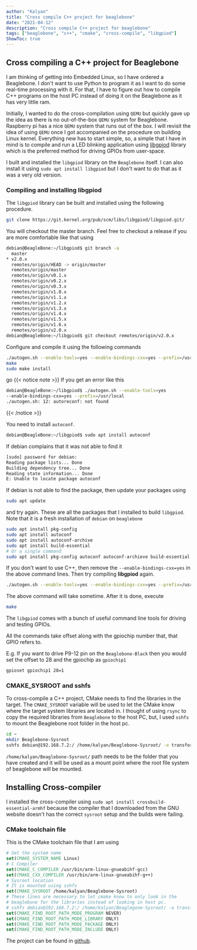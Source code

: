```yaml
---
author: "Kalyan"
title: "Cross compile C++ project for beaglebone"
date: "2021-04-12"
description: "Cross compile C++ project for beaglebone"
tags: ["beaglebone", "c++", "cmake", "cross-compile", "libgpiod"]
ShowToc: true
---
```


## Cross compiling a C++ project for Beaglebone

I am thinking of getting into Embedded Linux, so I have ordered a Beaglebone. I don't want to use Python to program it as I want to do some real-time processing with it. For that, I have to figure out how to compile C++ programs on the host PC instead of doing it on the Beaglebone as it has very little ram. 

Initially, I wanted to do the cross-compilation using `QEMU` but quickly gave up the idea as there is no out-of-the-box `QEMU` system for Beaglebone. Raspberry pi has a nice `QEMU` system that runs out of the box. 
I will revisit the idea of using `QEMU` once I got accompanied on the procedure on building Linux kernel. 
Everything new has to start simple, so, a simple that I have in mind is to compile and run a LED blinking application using [libgpiod](https://git.kernel.org/pub/scm/libs/libgpiod/libgpiod.git/) library which is the preferred method for driving GPIOs from user-space. 

I built and installed the `libgpiod` library on the `Beaglebone` itself. I can also install it using `sudo apt install libgpiod` but I don't want to do that as it was a very old version. 

### Compiling and installing libgpiod

The `libgpiod` library can be built and installed using the following procedure.

```bash
git clone https://git.kernel.org/pub/scm/libs/libgpiod/libgpiod.git/
```

You will checkout the master branch. Feel free to checkout a release if you are more comfortable like that using

```bash
debian@BeagleBone:~/libgpiod$ git branch -a
  master
* v2.0.x
  remotes/origin/HEAD -> origin/master
  remotes/origin/master
  remotes/origin/v0.1.x
  remotes/origin/v0.2.x
  remotes/origin/v0.3.x
  remotes/origin/v1.0.x
  remotes/origin/v1.1.x
  remotes/origin/v1.2.x
  remotes/origin/v1.3.x
  remotes/origin/v1.4.x
  remotes/origin/v1.5.x
  remotes/origin/v1.6.x
  remotes/origin/v2.0.x
debian@BeagleBone:~/libgpiod$ git checkout remotes/origin/v2.0.x
```

Configure and compile it using the following commands

```bash
./autogen.sh --enable-tools=yes --enable-bindings-cxx=yes --prefix=/usr/local
make
sudo make install
```

go {{< notice note >}} If you get an error like this
```bash
debian@BeagleBone:~/libgpiod$ ./autogen.sh --enable-tools=yes  
--enable-bindings-cxx=yes --prefix=/usr/local
./autogen.sh: 12: autoreconf: not found
```
{{< /notice >}}

You need to install `autoconf`.

```bash
debian@BeagleBone:~/libgpiod$ sudo apt install autoconf
```
If debian complains that it was not able to find it
```bash
[sudo] password for debian:
Reading package lists... Done
Building dependency tree... Done
Reading state information... Done
E: Unable to locate package autoconf
```
If debian is not able to find the package, then update your packages using 
```bash
sudo apt update
```
and try again.
These are all the packages that I installed to build `libgpiod`. Note that it is a fresh installation of `debian` on `beaglebone`
```bash
sudo apt install pkg-config
sudo apt install autoconf
sudo apt install autoconf-archive
sudo apt install build-essential
# Or a single command
sudo apt install pkg-config autoconf autoconf-archieve build-essential
```
If you don't want to use C++, then remove the `--enable-bindings-cxx=yes` in the above command lines.
Then try compiling **libgpiod** again.
```bash
./autogen.sh --enable-tools=yes --enable-bindings-cxx=yes --prefix=/usr/local
```
The above command will take sometime. After it is done, execute 
```bash
make
```

The `libgpiod` comes with a bunch of useful command line tools for driving and testing GPIOs.

All the commands take offset along with the gpiochip number that, that GPIO refers to.

E.g. If you want to drive P9-12 pin on the `Beaglebone-Black` then you would set the offset to 28 and the gpiochip as `gpiochip1`

```bash
gpioset gpiochip1 28=1
```

### CMAKE_SYSROOT and sshfs

To cross-compile a C++ project, CMake needs to find the libraries in the target. The `CMAKE_SYSROOT` variable will be used to let the CMake know where the target system libraries are located in. 
I thought of using `rsync` to copy the required libraries from `Beaglebone` to the host PC, but, I used `sshfs` to mount the Beaglebone root folder in the host pc.

```bash
cd ~
mkdir Beaglebone-Sysroot
sshfs debian@192.168.7.2:/ /home/kalyan/Beaglebone-Sysroot/ -o transform_symlinks
```

`/home/kalyan/Beaglebone-Sysroot/` path needs to be the folder that you have created and it will be used as a mount point where the root file system of beaglebone will be mounted.

## Installing Cross-compiler

I installed the cross-compiler using `sudo apt install crossbuild-essential-armhf` because the compiler that I downloaded from the GNU website doesn't has the correct `sysroot` setup and the builds were failing.

### CMake toolchain file

This is the CMake toolchain file that I am using

```cmake
# Set the system name
set(CMAKE_SYSTEM_NAME Linux)
# C Compiler
set(CMAKE_C_COMPILER /usr/bin/arm-linux-gnueabihf-gcc)
set(CMAKE_CXX_COMPILER /usr/bin/arm-linux-gnueabihf-g++)
# Sysroot location
# It is mounted using sshfs
set(CMAKE_SYSROOT /home/kalyan/Beaglebone-Sysroot)
# These lines are necessary to let cmake know to only look in the
# beaglebone for the libraries instead of looking in host pc.
# sshfs debian@192.168.7.2:/ /home/kalyan/Beaglegone-Sysroot/ -o transform_symlinks
set(CMAKE_FIND_ROOT_PATH_MODE_PROGRAM NEVER)
set(CMAKE_FIND_ROOT_PATH_MODE_LIBRARY ONLY)
set(CMAKE_FIND_ROOT_PATH_MODE_PACKAGE ONLY)
set(CMAKE_FIND_ROOT_PATH_MODE_INCLUDE ONLY)
```

The project can be found in [github](https://github.com/parzival2/ExploringBeaglebone).

